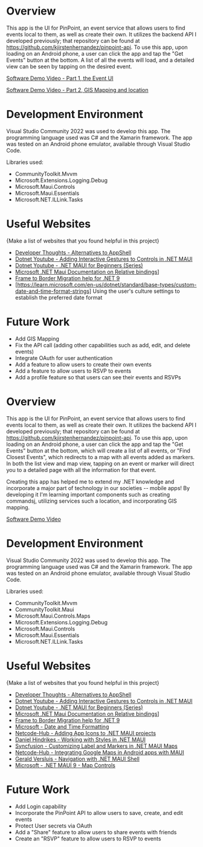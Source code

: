 ﻿# Overview

This app is the UI for PinPoint, an event service that allows users to find events local to them, as well as create their own.  It utilizes the backend API I developed previously; that repository can be found at https://github.com/kjirstenhernandez/pinpoint-api.  To use this app, upon loading on an Android phone, a user can click the app and tap the "Get Events" button at the bottom.  A list of all the events will load, and a detailed view can be seen by tapping on the desired event. 


[Software Demo Video - Part 1, the Event UI](https://youtu.be/bOpqC1Q6_NA)

[Software Demo Video - Part 2, GIS Mapping and location](https://youtu.be/xvDytvceS1I)


# Development Environment

Visual Studio Community 2022 was used to develop this app.  The programming language used was C# and the Xamarin framework.  The app was tested on an Android phone emulator, available through Visual Studio Code.

Libraries used: 
- CommunityToolkit.Mvvm
- Microsoft.Extensions.Logging.Debug
- Microsoft.Maui.Controls
- Microsoft.Maui.Essentials
- Microsoft.NET.ILLink.Tasks

# Useful Websites

{Make a list of websites that you found helpful in this project}
* [Developer Thoughts - Alternatives to AppShell](https://egvijayanand.in/2024/10/30/transitioning-from-application-mainpage-to-window-page-in-dotnet-maui-9/#:~:text=NET%20MAUI%209%2C%20specifically%20the,set%20during%20the%20Window's%20instantiation.&text=After:,derived%20from%20the%20Window%20type.&text=//%20The%20window%20type%20can%20also%20be%20used%20directly.&text=Further%20Reading:,MainPage%20deprecation)
* [Dotnet Youtube - Adding Interactive Gestures to Controls in .NET MAUI](https://www.youtube.com/watch?v=kVvIxdyBzH8)
* [Dotnet Youtube - .NET MAUI for Beginners (Series)](https://youtu.be/Hh279ES_FNQ?si=HeQFViS3zBlxHVwo)
* [Microsoft .NET Maui Documentation on Relative bindings](https://learn.microsoft.com/en-us/dotnet/maui/fundamentals/data-binding/relative-bindings?view=net-maui-9.0&utm_source=chatgpt.com)]
* [Frame to Border Migration help for .NET 9](https://egvijayanand.in/2024/11/02/transitioning-from-frame-to-border-in-dotnet-maui/)
* [https://learn.microsoft.com/en-us/dotnet/standard/base-types/custom-date-and-time-format-strings] Using the user's culture settings to establish the preferred date format 

# Future Work
* Add GIS Mapping
* Fix the API call (adding other capabilities such as add, edit, and delete events)
* Integrate OAuth for user authentication
* Add a feature to allow users to create their own events
* Add a feature to allow users to RSVP to events
* Add a profile feature so that users can see their events and RSVPs

# Overview

This app is the UI for PinPoint, an event service that allows users to find events local to them, as well as create their own.  It utilizes the backend API I developed previously; that repository can be found at https://github.com/kjirstenhernandez/pinpoint-api.  To use this app, upon loading on an Android phone, a user can click the app and tap the "Get Events" button at the bottom, which will create a list of all events, or "Find Closest Events", which redirects to a map with all events added as markers. In both the list view and map view, tapping on an event or marker will direct you to a detailed page with all the information for that event. 


Creating this app has helped me to extend my .NET knowledge and incorporate a major part of technology in our societies -- mobile apps!  By developing it I'm learning important components such as creating commandsj, utilizing services such a location, and incorporating GIS mapping.  

[Software Demo Video](http://youtube.link.goes.here)

# Development Environment
Visual Studio Community 2022 was used to develop this app.  The programming language used was C# and the Xamarin framework.  The app was tested on an Android phone emulator, available through Visual Studio Code.

Libraries used: 
- CommunityToolkit.Mvvm
- CommunityToolkit.Maui
- Microsoft.Maui.Controls.Maps
- Microsoft.Extensions.Logging.Debug
- Microsoft.Maui.Controls
- Microsoft.Maui.Essentials
- Microsoft.NET.ILLink.Tasks

# Useful Websites

{Make a list of websites that you found helpful in this project}
* [Developer Thoughts - Alternatives to AppShell](https://egvijayanand.in/2024/10/30/transitioning-from-application-mainpage-to-window-page-in-dotnet-maui-9/#:~:text=NET%20MAUI%209%2C%20specifically%20the,set%20during%20the%20Window's%20instantiation.&text=After:,derived%20from%20the%20Window%20type.&text=//%20The%20window%20type%20can%20also%20be%20used%20directly.&text=Further%20Reading:,MainPage%20deprecation)
* [Dotnet Youtube - Adding Interactive Gestures to Controls in .NET MAUI](https://www.youtube.com/watch?v=kVvIxdyBzH8)
* [Dotnet Youtube - .NET MAUI for Beginners (Series)](https://youtu.be/Hh279ES_FNQ?si=HeQFViS3zBlxHVwo)
* [Microsoft .NET Maui Documentation on Relative bindings](https://learn.microsoft.com/en-us/dotnet/maui/fundamentals/data-binding/relative-bindings?view=net-maui-9.0&utm_source=chatgpt.com)]
* [Frame to Border Migration help for .NET 9](https://egvijayanand.in/2024/11/02/transitioning-from-frame-to-border-in-dotnet-maui/)
* [Microsoft - Date and Time Formatting](https://learn.microsoft.com/en-us/dotnet/standard/base-types/custom-date-and-time-format-strings)
* [Netcode-Hub - Adding App Icons to .NET MAUI projects](https://www.youtube.com/watch?v=jXuuoBlQFD4)
* [Daniel Hindrikes - Working with Styles in .NET MAUI](https://www.youtube.com/watch?v=s0cNRQAftZc)
* [Syncfusion - Customizing Label and Markers in .NET MAUI Maps](https://www.youtube.com/watch?v=s0cNRQAftZc)
* [Netcode-Hub - Integrating Google Maps in Android apps with MAUI](https://www.youtube.com/watch?v=s0cNRQAftZc)
* [Gerald Versluis - Navigation with .NET MAUI Shell](https://www.youtube.com/watch?v=I2iQnFLv0Hs)
* [Microsoft - .NET MAUI 9 - Map Controls](https://learn.microsoft.com/en-us/dotnet/maui/user-interface/controls/map?view=net-maui-9.0)


# Future Work

* Add Login capability 
* Incorporate the PinPoint API to allow users to save, create, and edit events
* Protect User secrets via OAuth
* Add a "Share" feature to allow users to share events with friends
* Create an "RSVP" feature to allow users to RSVP to events
